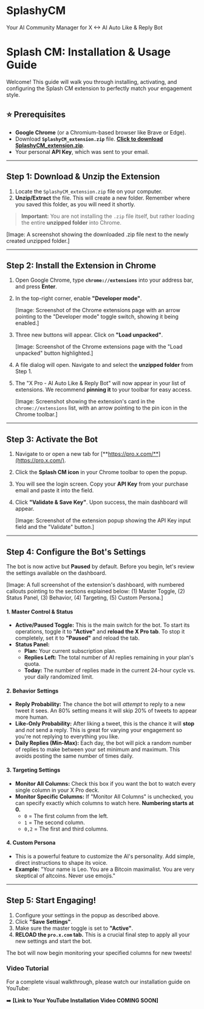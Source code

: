 # SplashyCM
Your AI Community Manager for X <-> AI Auto Like & Reply Bot


# Splash CM: Installation & Usage Guide

Welcome! This guide will walk you through installing, activating, and configuring the Splash CM extension to perfectly match your engagement style.

## ⭐ Prerequisites

*   **Google Chrome** (or a Chromium-based browser like Brave or Edge).
*   Download **`SplashyCM_extension.zip`** file. [**Click to download SplashyCM_extension.zip**](https://github.com/boadley/SplashyCM/releases/download/v1.0.0/SplashyCM_extension.zip).
*   Your personal **API Key**, which was sent to your email.

---

## Step 1: Download & Unzip the Extension

1.  Locate the `SplashyCM_extension.zip` file on your computer.
2.  **Unzip/Extract** the file. This will create a new folder. Remember where you saved this folder, as you will need it shortly.

> **Important:** You are not installing the `.zip` file itself, but rather loading the entire **unzipped folder** into Chrome.

[Image: A screenshot showing the downloaded .zip file next to the newly created unzipped folder.]

---

## Step 2: Install the Extension in Chrome

1.  Open Google Chrome, type **`chrome://extensions`** into your address bar, and press **Enter**.
2.  In the top-right corner, enable **"Developer mode"**.

    [Image: Screenshot of the Chrome extensions page with an arrow pointing to the "Developer mode" toggle switch, showing it being enabled.]

3.  Three new buttons will appear. Click on **"Load unpacked"**.

    [Image: Screenshot of the Chrome extensions page with the "Load unpacked" button highlighted.]

4.  A file dialog will open. Navigate to and select the **unzipped folder** from Step 1.
5.  The "X Pro - AI Auto Like & Reply Bot" will now appear in your list of extensions. We recommend **pinning it** to your toolbar for easy access.

    [Image: Screenshot showing the extension's card in the `chrome://extensions` list, with an arrow pointing to the pin icon in the Chrome toolbar.]

---

## Step 3: Activate the Bot

1.  Navigate to or open a new tab for [**https://pro.x.com/**](https://pro.x.com/).
2.  Click the **Splash CM icon** in your Chrome toolbar to open the popup.
3.  You will see the login screen. Copy your **API Key** from your purchase email and paste it into the field.
4.  Click **"Validate & Save Key"**. Upon success, the main dashboard will appear.

    [Image: Screenshot of the extension popup showing the API Key input field and the "Validate" button.]

---

## Step 4: Configure the Bot's Settings

The bot is now active but **Paused** by default. Before you begin, let's review the settings available on the dashboard.

[Image: A full screenshot of the extension's dashboard, with numbered callouts pointing to the sections explained below: (1) Master Toggle, (2) Status Panel, (3) Behavior, (4) Targeting, (5) Custom Persona.]

#### 1. Master Control & Status

*   **Active/Paused Toggle:** This is the main switch for the bot. To start its operations, toggle it to **"Active"** and **reload the X Pro tab**. To stop it completely, set it to **"Paused"** and reload the tab.
*   **Status Panel:**
    *   **Plan:** Your current subscription plan.
    *   **Replies Left:** The total number of AI replies remaining in your plan's quota.
    *   **Today:** The number of replies made in the current 24-hour cycle vs. your daily randomized limit.

#### 2. Behavior Settings

*   **Reply Probability:** The chance the bot will *attempt* to reply to a new tweet it sees. An 80% setting means it will skip 20% of tweets to appear more human.
*   **Like-Only Probability:** After liking a tweet, this is the chance it will **stop** and *not* send a reply. This is great for varying your engagement so you're not replying to everything you like.
*   **Daily Replies (Min-Max):** Each day, the bot will pick a random number of replies to make between your set minimum and maximum. This avoids posting the same number of times daily.

#### 3. Targeting Settings

*   **Monitor All Columns:** Check this box if you want the bot to watch every single column in your X Pro deck.
*   **Monitor Specific Columns:** If "Monitor All Columns" is unchecked, you can specify exactly which columns to watch here. **Numbering starts at 0.**
    *   `0` = The first column from the left.
    *   `1` = The second column.
    *   `0,2` = The first and third columns.

#### 4. Custom Persona

*   This is a powerful feature to customize the AI's personality. Add simple, direct instructions to shape its voice.
*   **Example:** "Your name is Leo. You are a Bitcoin maximalist. You are very skeptical of altcoins. Never use emojis."

---

## Step 5: Start Engaging!

1.  Configure your settings in the popup as described above.
2.  Click **"Save Settings"**.
3.  Make sure the master toggle is set to **"Active"**.
4.  **RELOAD the `pro.x.com` tab.** This is a crucial final step to apply all your new settings and start the bot.

The bot will now begin monitoring your specified columns for new tweets!

### Video Tutorial

For a complete visual walkthrough, please watch our installation guide on YouTube:

➡️ **[Link to Your YouTube Installation Video COMING SOON]**
